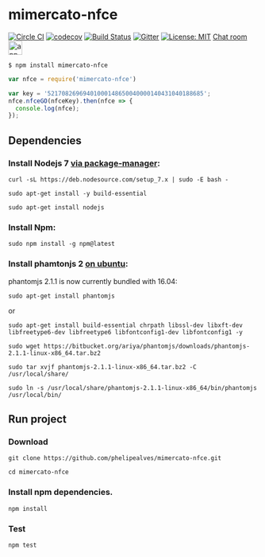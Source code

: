 # mimercato-nfce

[![Circle CI](https://circleci.com/gh/phelipealves/mimercato-nfce/tree/master.svg?style=shield&circle-token=e70cd357a0f887110f203b717fb11d7b7d2b1611)](https://circleci.com/gh/phelipealves/mimercato-nfce)
[![codecov](https://codecov.io/gh/phelipealves/mimercato-nfce/branch/master/graph/badge.svg?token=23vqgGLLWu)](https://codecov.io/gh/phelipealves/mimercato-nfce)
[![Build Status](https://travis-ci.com/phelipealves/mimercato-nfce.svg?token=sjQEfNaGu5jbKdMKXFeX&branch=master)](https://travis-ci.com/phelipealves/mimercato-nfce)
[![Gitter](https://img.shields.io/gitter/room/nwjs/nw.js.svg)](https://gitter.im/mimercato-nfce/mimercato-nfce)
[![License: MIT](https://img.shields.io/badge/License-MIT-yellow.svg)](https://opensource.org/licenses/MIT) 
[Chat room](https://appear.in/mimercato)
[<img src='https://dl.dropboxusercontent.com/s/suezj117j0cggq0/appear.in.svg' height='28' alt='appear.in premium'>](https://appear.in/mimercato)

```
$ npm install mimercato-nfce
```

```javascript
var nfce = require('mimercato-nfce')

var key = '52170826969401000148650040000140431040188685';
nfce.nfceGO(nfceKey).then(nfce => {
  console.log(nfce);
});

```

## Dependencies

### Install Nodejs 7 [via package-manager](https://nodejs.org/en/download/package-manager/):
```
curl -sL https://deb.nodesource.com/setup_7.x | sudo -E bash -
```
```
sudo apt-get install -y build-essential
```
```
sudo apt-get install nodejs
```
### Install Npm:
```
sudo npm install -g npm@latest
```

### Install phamtonjs 2 [on ubuntu](https://gist.github.com/phelipealves/9cd14402ecbf93ef9715e3268362358c#file-00-howto_install_phantomjs-md):

phantomjs 2.1.1 is now currently bundled with 16.04:
```
sudo apt-get install phantomjs
```

or

```
sudo apt-get install build-essential chrpath libssl-dev libxft-dev libfreetype6-dev libfreetype6 libfontconfig1-dev libfontconfig1 -y
```
```
sudo wget https://bitbucket.org/ariya/phantomjs/downloads/phantomjs-2.1.1-linux-x86_64.tar.bz2
```
```
sudo tar xvjf phantomjs-2.1.1-linux-x86_64.tar.bz2 -C /usr/local/share/
```
```
sudo ln -s /usr/local/share/phantomjs-2.1.1-linux-x86_64/bin/phantomjs /usr/local/bin/
```
## Run project
### Download
```
git clone https://github.com/phelipealves/mimercato-nfce.git
```
```
cd mimercato-nfce
```

### Install npm dependencies.
```
npm install
```

### Test
```
npm test
```
